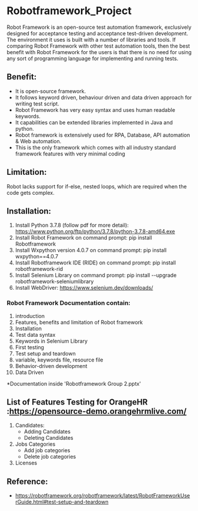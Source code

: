 # Robotframework_Project

Robot Framework is an open-source test automation framework, exclusively designed for acceptance testing and acceptance test-driven development. The environment it uses is built with a number of libraries and tools. If comparing Robot Framework with other test automation tools, then the best benefit with Robot Framework for the users is that there is no need for using any sort of programming language for implementing and running tests.

## Benefit:

- It is open-source framework.
- It follows keyword driven, behaviour driven and data driven approach for writing test script.
- Robot Framework has very easy syntax and uses human readable keywords.
- It capabilities can be extended libraries implemented in Java and python.
- Robot framework is extensively used for RPA, Database, API automation & Web automation.
- This is the only framework which comes with all industry standard framework features with very minimal coding

## Limitation:
Robot lacks support for if-else, nested loops, which are required when the code gets complex.



## Installation:

1. Install Python 3.7.8 (follow pdf for more detail):
https://www.python.org/ftp/python/3.7.8/python-3.7.8-amd64.exe
2. Install Robot Framework on command prompt:
pip install Robotframework
3. Install Wxpython version 4.0.7 on command prompt:
pip install wxpython==4.0.7
4. Install Robotframework IDE (RIDE) on command prompt:
pip install robotframework-rid
5. Install Selenium Library on command prompt:
pip install --upgrade robotframework-seleniumlibrary
6. Install WebDriver:
https://www.selenium.dev/downloads/



### Robot Framework Documentation contain:
1. introduction
2. Features, benefits and limitation of Robot framework
3. Installation
4. Test data syntax​
5. Keywords in Selenium Library ​
6. First testing
7. Test setup and teardown
8. variable, keywords file, resource file
9. Behavior-driven development
10. Data Driven

*Documentation inside 'Robotframework Group 2.pptx'

## List of Features Testing for OrangeHR :https://opensource-demo.orangehrmlive.com/

1. Candidates:
    - Adding Candidates
    - Deleting Candidates
2. Jobs Categories
    - Add job categories
    - Delete job categories
3. Licenses


## Reference:

- https://robotframework.org/robotframework/latest/RobotFrameworkUserGuide.html#test-setup-and-teardown
